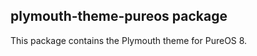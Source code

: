 plymouth-theme-pureos package
-----------------------------

This package contains the Plymouth theme for PureOS 8.
